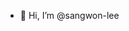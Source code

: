 - 👋 Hi, I’m @sangwon-lee

<!---
sangwon-lee/sangwon-lee is a ✨ special ✨ repository because its `README.md` (this file) appears on your GitHub profile.
You can click the Preview link to take a look at your changes.
--->
